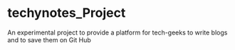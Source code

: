 # techynotes_Project
An experimental project to provide a platform for tech-geeks to write blogs and to save them on Git Hub
